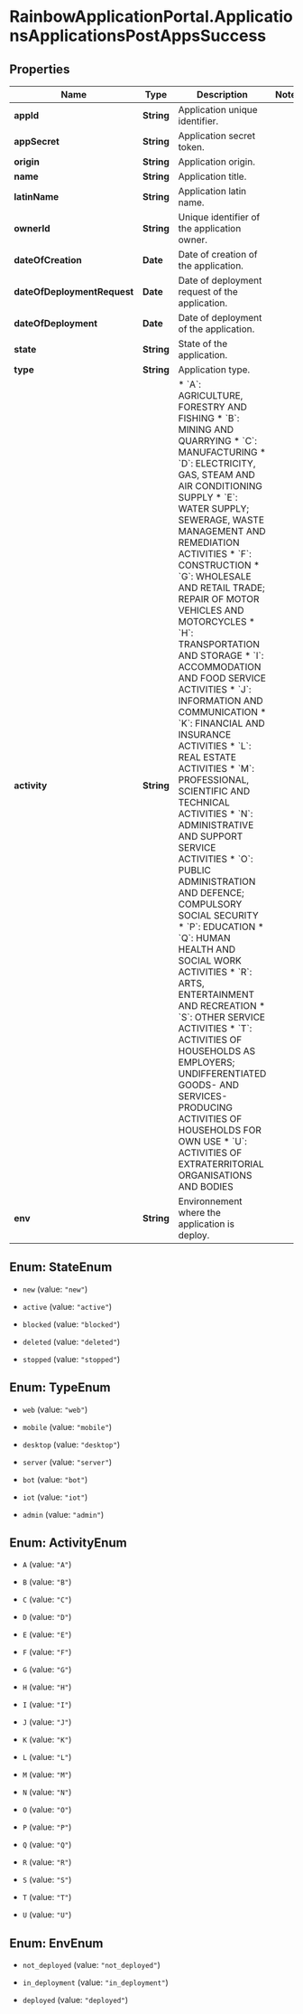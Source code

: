 # RainbowApplicationPortal.ApplicationsApplicationsPostAppsSuccess

## Properties

Name | Type | Description | Notes
------------ | ------------- | ------------- | -------------
**appId** | **String** | Application unique identifier. | 
**appSecret** | **String** | Application secret token. | 
**origin** | **String** | Application origin. | 
**name** | **String** | Application title. | 
**latinName** | **String** | Application latin name. | 
**ownerId** | **String** | Unique identifier of the application owner. | 
**dateOfCreation** | **Date** | Date of creation of the application. | 
**dateOfDeploymentRequest** | **Date** | Date of deployment request of the application. | 
**dateOfDeployment** | **Date** | Date of deployment of the application. | 
**state** | **String** | State of the application. | 
**type** | **String** | Application type. | 
**activity** | **String** | * &#x60;A&#x60;: AGRICULTURE, FORESTRY AND FISHING * &#x60;B&#x60;: MINING AND QUARRYING * &#x60;C&#x60;: MANUFACTURING * &#x60;D&#x60;: ELECTRICITY, GAS, STEAM AND AIR CONDITIONING SUPPLY * &#x60;E&#x60;: WATER SUPPLY; SEWERAGE, WASTE MANAGEMENT AND REMEDIATION ACTIVITIES * &#x60;F&#x60;: CONSTRUCTION * &#x60;G&#x60;: WHOLESALE AND RETAIL TRADE; REPAIR OF MOTOR VEHICLES AND MOTORCYCLES * &#x60;H&#x60;: TRANSPORTATION AND STORAGE * &#x60;I&#x60;: ACCOMMODATION AND FOOD SERVICE ACTIVITIES * &#x60;J&#x60;: INFORMATION AND COMMUNICATION * &#x60;K&#x60;: FINANCIAL AND INSURANCE ACTIVITIES * &#x60;L&#x60;: REAL ESTATE ACTIVITIES * &#x60;M&#x60;: PROFESSIONAL, SCIENTIFIC AND TECHNICAL ACTIVITIES * &#x60;N&#x60;: ADMINISTRATIVE AND SUPPORT SERVICE ACTIVITIES * &#x60;O&#x60;: PUBLIC ADMINISTRATION AND DEFENCE; COMPULSORY SOCIAL SECURITY * &#x60;P&#x60;: EDUCATION * &#x60;Q&#x60;: HUMAN HEALTH AND SOCIAL WORK ACTIVITIES * &#x60;R&#x60;: ARTS, ENTERTAINMENT AND RECREATION * &#x60;S&#x60;: OTHER SERVICE ACTIVITIES * &#x60;T&#x60;: ACTIVITIES OF HOUSEHOLDS AS EMPLOYERS; UNDIFFERENTIATED GOODS- AND SERVICES-PRODUCING ACTIVITIES OF HOUSEHOLDS FOR OWN USE * &#x60;U&#x60;: ACTIVITIES OF EXTRATERRITORIAL ORGANISATIONS AND BODIES  | 
**env** | **String** | Environnement where the application is deploy. | 



## Enum: StateEnum


* `new` (value: `"new"`)

* `active` (value: `"active"`)

* `blocked` (value: `"blocked"`)

* `deleted` (value: `"deleted"`)

* `stopped` (value: `"stopped"`)





## Enum: TypeEnum


* `web` (value: `"web"`)

* `mobile` (value: `"mobile"`)

* `desktop` (value: `"desktop"`)

* `server` (value: `"server"`)

* `bot` (value: `"bot"`)

* `iot` (value: `"iot"`)

* `admin` (value: `"admin"`)





## Enum: ActivityEnum


* `A` (value: `"A"`)

* `B` (value: `"B"`)

* `C` (value: `"C"`)

* `D` (value: `"D"`)

* `E` (value: `"E"`)

* `F` (value: `"F"`)

* `G` (value: `"G"`)

* `H` (value: `"H"`)

* `I` (value: `"I"`)

* `J` (value: `"J"`)

* `K` (value: `"K"`)

* `L` (value: `"L"`)

* `M` (value: `"M"`)

* `N` (value: `"N"`)

* `O` (value: `"O"`)

* `P` (value: `"P"`)

* `Q` (value: `"Q"`)

* `R` (value: `"R"`)

* `S` (value: `"S"`)

* `T` (value: `"T"`)

* `U` (value: `"U"`)





## Enum: EnvEnum


* `not_deployed` (value: `"not_deployed"`)

* `in_deployment` (value: `"in_deployment"`)

* `deployed` (value: `"deployed"`)




